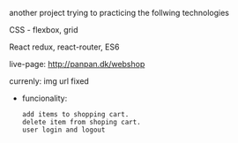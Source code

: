 another project trying to practicing the follwing technologies

CSS - flexbox, grid

React redux, react-router, ES6

live-page: http://panpan.dk/webshop

currenly: img url fixed

- funcionality:

      add items to shopping cart.
      delete item from shoping cart.
      user login and logout
